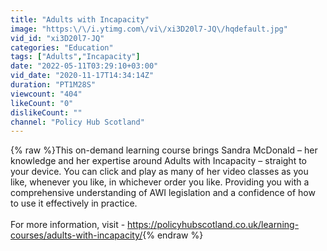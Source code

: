 ```yaml
---
title: "Adults with Incapacity"
image: "https:\/\/i.ytimg.com\/vi\/xi3D20l7-JQ\/hqdefault.jpg"
vid_id: "xi3D20l7-JQ"
categories: "Education"
tags: ["Adults","Incapacity"]
date: "2022-05-11T03:29:10+03:00"
vid_date: "2020-11-17T14:34:14Z"
duration: "PT1M28S"
viewcount: "404"
likeCount: "0"
dislikeCount: ""
channel: "Policy Hub Scotland"
---
```

{% raw %}This on-demand learning course brings Sandra McDonald – her knowledge and her expertise around Adults with Incapacity – straight to your device. You can click and play as many of her video classes as you like, whenever you like, in whichever order you like. Providing you with a comprehensive understanding of AWI legislation and a confidence of how to use it effectively in practice.<br /><br />For more information, visit - <a rel="nofollow" target="blank" href="https://policyhubscotland.co.uk/learning-courses/adults-with-incapacity/">https://policyhubscotland.co.uk/learning-courses/adults-with-incapacity/</a>{% endraw %}
